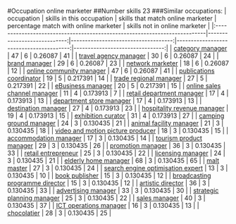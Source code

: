 #Occupation online marketer
##Number skills 23
###Similar occupations:
| occupation                                                                |   skills in this occupation |   skills that match online marketer |   percentage match with online marketer |   skills not in online marketer |
|:--------------------------------------------------------------------------|----------------------------:|------------------------------------:|----------------------------------------:|--------------------------------:|
| [category manager](category_manager.md)                                   |                          47 |                                   6 |                                0.26087  |                              41 |
| [travel agency manager](travel_agency_manager.md)                         |                          30 |                                   6 |                                0.26087  |                              24 |
| [brand manager](brand_manager.md)                                         |                          29 |                                   6 |                                0.26087  |                              23 |
| [network marketer](network_marketer.md)                                   |                          18 |                                   6 |                                0.26087  |                              12 |
| [online community manager](online_community_manager.md)                   |                          47 |                                   6 |                                0.26087  |                              41 |
| [publications coordinator](publications_coordinator.md)                   |                          19 |                                   5 |                                0.217391 |                              14 |
| [trade regional manager](trade_regional_manager.md)                       |                          27 |                                   5 |                                0.217391 |                              22 |
| [eBusiness manager](eBusiness_manager.md)                                 |                          20 |                                   5 |                                0.217391 |                              15 |
| [online sales channel manager](online_sales_channel_manager.md)           |                          11 |                                   4 |                                0.173913 |                               7 |
| [retail department manager](retail_department_manager.md)                 |                          17 |                                   4 |                                0.173913 |                              13 |
| [department store manager](department_store_manager.md)                   |                          17 |                                   4 |                                0.173913 |                              13 |
| [destination manager](destination_manager.md)                             |                          27 |                                   4 |                                0.173913 |                              23 |
| [hospitality revenue manager](hospitality_revenue_manager.md)             |                          19 |                                   4 |                                0.173913 |                              15 |
| [exhibition curator](exhibition_curator.md)                               |                          31 |                                   4 |                                0.173913 |                              27 |
| [camping ground manager](camping_ground_manager.md)                       |                          24 |                                   3 |                                0.130435 |                              21 |
| [animal facility manager](animal_facility_manager.md)                     |                          21 |                                   3 |                                0.130435 |                              18 |
| [video and motion picture producer](video_and_motion_picture_producer.md) |                          18 |                                   3 |                                0.130435 |                              15 |
| [accommodation manager](accommodation_manager.md)                         |                          17 |                                   3 |                                0.130435 |                              14 |
| [tourism product manager](tourism_product_manager.md)                     |                          29 |                                   3 |                                0.130435 |                              26 |
| [promotion manager](promotion_manager.md)                                 |                          36 |                                   3 |                                0.130435 |                              33 |
| [retail entrepreneur](retail_entrepreneur.md)                             |                          25 |                                   3 |                                0.130435 |                              22 |
| [licensing manager](licensing_manager.md)                                 |                          24 |                                   3 |                                0.130435 |                              21 |
| [elderly home manager](elderly_home_manager.md)                           |                          68 |                                   3 |                                0.130435 |                              65 |
| [malt master](malt_master.md)                                             |                          27 |                                   3 |                                0.130435 |                              24 |
| [search engine optimisation expert](search_engine_optimisation_expert.md) |                          13 |                                   3 |                                0.130435 |                              10 |
| [book publisher](book_publisher.md)                                       |                          15 |                                   3 |                                0.130435 |                              12 |
| [broadcasting programme director](broadcasting_programme_director.md)     |                          15 |                                   3 |                                0.130435 |                              12 |
| [artistic director](artistic_director.md)                                 |                          36 |                                   3 |                                0.130435 |                              33 |
| [advertising manager](advertising_manager.md)                             |                          33 |                                   3 |                                0.130435 |                              30 |
| [strategic planning manager](strategic_planning_manager.md)               |                          25 |                                   3 |                                0.130435 |                              22 |
| [sales manager](sales_manager.md)                                         |                          40 |                                   3 |                                0.130435 |                              37 |
| [ICT operations manager](ICT_operations_manager.md)                       |                          16 |                                   3 |                                0.130435 |                              13 |
| [chocolatier](chocolatier.md)                                             |                          28 |                                   3 |                                0.130435 |                              25 |
